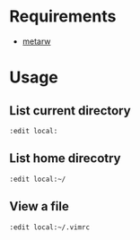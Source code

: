 # Requirements

- [metarw](https://github.com/kana/vim-metarw)

# Usage

## List current directory

`:edit local:`

## List home direcotry

`:edit local:~/`

## View a file

`:edit local:~/.vimrc`

